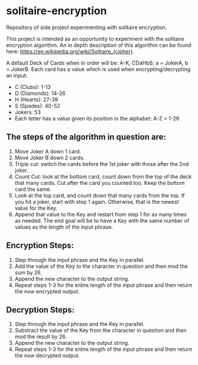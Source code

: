 # solitaire-encryption
Repository of side project experimenting with solitaire encryption.

This project is intended as an opportunity to experiment with the solitaire encryption algorithm. An in depth description of this algorithm can be found here: https://en.wikipedia.org/wiki/Solitaire_(cipher).

A default Deck of Cards when in order will be: A-K, CDaHbS; a = JokerA, b = JokerB. Each card has a value which is used when encrypting/decrypting an input:
* C (Clubs): 1-13
* D (Diamonds): 14-26
* H (Hearts): 27-39
* S (Spades): 40-52
* Jokers: 53
* Each letter has a value given its position in the alphabet: A-Z = 1-26 

The steps of the algorithm in question are:
-
1. Move Joker A down 1 card.
2. Move Joker B down 2 cards.
3. Triple cut: switch the cards before the 1st joker with those after the 2nd joker.
4. Count Cut: look at the bottom card, count down from the top of the deck that many cards. Cut after the card you counted too. Keep the bottom card the same.
5. Look at the top card, and count down that many cards from the top. If you hit a joker, start with step 1 again. Otherwise, that is the newest value for the Key.
6. Append that value to the Key and restart from step 1 for as many times as needed.
The end goal will be to have a Key with the same number of values as the length of the input phrase.

Encryption Steps:
-
1. Step through the input phrase and the Key in parallel.
2. Add the value of the Key to the character in question and then mod the sum by 26.
3. Append the new character to the output string.
4. Repeat steps 1-3 for the entire length of the input phrase and then return the now encrypted output.
	
Decryption Steps:
-
1. Step through the input phrase and the Key in parallel.
2. Substract the value of the Key from the character in question and then mod the result by 26.
3. Append the new character to the output string.
4. Repeat steps 1-3 for the entire length of the input phrase and then return the now decrypted output.
